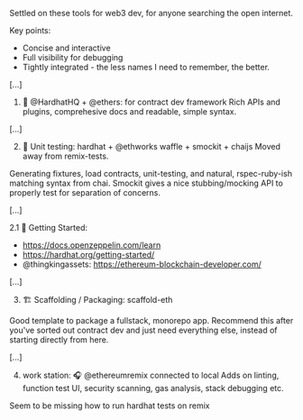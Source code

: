 Settled on these tools for web3 dev, for anyone searching the open internet.

Key points:

- Concise and interactive
- Full visibility for debugging
- Tightly integrated - the less names I need to remember, the better.

[...]

1. 👷 @HardhatHQ + @ethers: for contract dev framework
Rich APIs and plugins, comprehesive docs and readable, simple syntax.

[...]

2. 🐞 Unit testing: hardhat + @ethworks waffle + smockit + chaijs
Moved away from remix-tests.

Generating fixtures, load contracts, unit-testing, and natural, rspec-ruby-ish matching syntax from chai. Smockit gives a nice stubbing/mocking API to properly test for separation of concerns.

[...]

2.1 🏁 Getting Started:
- https://docs.openzeppelin.com/learn
- https://hardhat.org/getting-started/
- @thingkingassets: https://ethereum-blockchain-developer.com/

[...]

3. 🏗 Scaffolding / Packaging: scaffold-eth

Good template to package a fullstack, monorepo app. Recommend this after you've sorted out contract dev and just need everything else, instead of starting directly from here.

[...]

4. work station: 🎧 @ethereumremix connected to local
Adds on linting, function test UI, security scanning, gas analysis, stack debugging etc.

Seem to be missing how to run hardhat tests on remix
